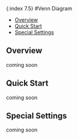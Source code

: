 {:index 7.5}
#Venn Diagram
* [Overview](#overview)
* [Quick Start](#quick_start)
* [Special Settings](#special_settings)

## Overview

coming soon

## Quick Start

coming soon

## Special Settings

coming soon